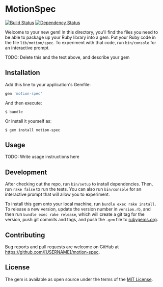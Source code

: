 # MotionSpec
[![Build Status](https://img.shields.io/travis/jbender/motion-spec/master.svg)](https://travis-ci.org/jbender/motion-spec)
[![Dependency Status](https://img.shields.io/gemnasium/jbender/motion-spec.svg)](https://gemnasium.com/jbender/motion-spec)

Welcome to your new gem! In this directory, you'll find the files you need to be able to package up your Ruby library into a gem. Put your Ruby code in the file `lib/motion/spec`. To experiment with that code, run `bin/console` for an interactive prompt.

TODO: Delete this and the text above, and describe your gem

## Installation

Add this line to your application's Gemfile:

```ruby
gem 'motion-spec'
```

And then execute:

    $ bundle

Or install it yourself as:

    $ gem install motion-spec

## Usage

TODO: Write usage instructions here

## Development

After checking out the repo, run `bin/setup` to install dependencies. Then, run `rake false` to run the tests. You can also run `bin/console` for an interactive prompt that will allow you to experiment.

To install this gem onto your local machine, run `bundle exec rake install`. To release a new version, update the version number in `version.rb`, and then run `bundle exec rake release`, which will create a git tag for the version, push git commits and tags, and push the `.gem` file to [rubygems.org](https://rubygems.org).

## Contributing

Bug reports and pull requests are welcome on GitHub at https://github.com/[USERNAME]/motion-spec.


## License

The gem is available as open source under the terms of the [MIT License](http://opensource.org/licenses/MIT).
